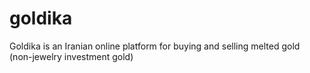 # goldika
Goldika is an Iranian online platform for buying and selling melted gold (non-jewelry investment gold)
